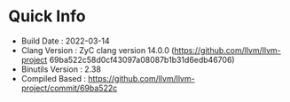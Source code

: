 # Quick Info
* Build Date : 2022-03-14
* Clang Version : ZyC clang version 14.0.0 (https://github.com/llvm/llvm-project 69ba522c58d0cf43097a08087b1b31d6edb46706)
* Binutils Version : 2.38
* Compiled Based : https://github.com/llvm/llvm-project/commit/69ba522c

